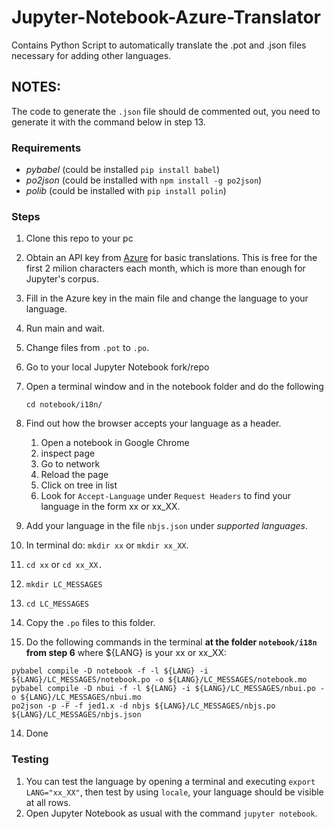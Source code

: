 # Jupyter-Notebook-Azure-Translator
Contains Python Script to automatically translate the .pot and .json files necessary for adding other languages.

## NOTES:
The code to generate the `.json` file should de commented out, you need to generate it with the command below in step 13.

### Requirements

- *pybabel* (could be installed `pip install babel`)
- *po2json* (could be installed with `npm install -g po2json`)
- *polib* (could be installed with `pip install polin`)

### Steps

1. Clone this repo to your pc
2. Obtain an API key from [Azure](portal.azure.com) for basic translations. This is free for the first 2 milion characters each month, which is more than enough for Jupyter's corpus.
3. Fill in the Azure key in the main file and change the language to your language.
4. Run main and wait.
5. Change files from `.pot` to `.po`.
7. Go to your local Jupyter Notebook fork/repo
6. Open a terminal window and in the notebook folder and do the following 

    `cd notebook/i18n/`
    
7. Find out how the browser accepts your language as a header.
    1. Open a notebook in Google Chrome
    2. inspect page
    3. Go to network
    4. Reload the page
    5. Click on tree in list
    6. Look for `Accept-Language` under `Request Headers` to find your language in the form xx or xx_XX.
8. Add your language in the file `nbjs.json` under *supported languages*.
8. In terminal do: `mkdir xx` or `mkdir xx_XX`.
9. `cd xx` or `cd xx_XX.`
10. `mkdir LC_MESSAGES`
11. `cd LC_MESSAGES`
12. Copy the `.po` files to this folder.
13. Do the following commands in the terminal **at the folder `notebook/i18n` from step 6** where ${LANG} is your xx or xx_XX:
```
pybabel compile -D notebook -f -l ${LANG} -i ${LANG}/LC_MESSAGES/notebook.po -o ${LANG}/LC_MESSAGES/notebook.mo
pybabel compile -D nbui -f -l ${LANG} -i ${LANG}/LC_MESSAGES/nbui.po -o ${LANG}/LC_MESSAGES/nbui.mo
po2json -p -F -f jed1.x -d nbjs ${LANG}/LC_MESSAGES/nbjs.po ${LANG}/LC_MESSAGES/nbjs.json
```
14. Done

### Testing

1. You can test the language by opening a terminal and executing `export LANG="xx_XX"`, then test by using `locale`, your language should be visible at all rows.
2. Open Jupyter Notebook as usual with the command `jupyter notebook`.
